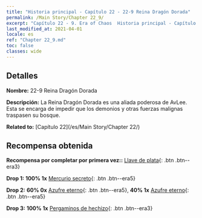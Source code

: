 ```yaml
---
title: "Historia principal - Capítulo 22 - 22-9 Reina Dragón Dorada"
permalink: /Main Story/Chapter 22_9/
excerpt: "Capítulo 22 - 9. Era of Chaos  Historia principal - Capítulo 22_9. 22-9 Reina Dragón Dorada"
last_modified_at: 2021-04-01
locale: es
ref: "Chapter 22_9.md"
toc: false
classes: wide
---
```


## Detalles

 **Nombre:** 22-9 Reina Dragón Dorada

 **Descripción:** La Reina Dragón Dorada es una aliada poderosa de AvLee. Esta se encarga de impedir que los demonios y otras fuerzas malignas traspasen su bosque.

 **Related to:** [Capítulo 22](/es/Main Story/Chapter 22/)

## Recompensa obtenida

 **Recompensa por completar por primera vez::** [Llave de plata](/es/Items/con_693/){: .btn .btn--era3}

 **Drop 1:** **100% 1x** [Mercurio secreto](/es/Items/mat_77/){: .btn .btn--era5}

 **Drop 2:** **60% 0x** [Azufre eterno](/es/Items/mat_71/){: .btn .btn--era5}, **40% 1x** [Azufre eterno](/es/Items/mat_71/){: .btn .btn--era5}

 **Drop 3:** **100% 1x** [Pergaminos de hechizo](/es/Items/con_694/){: .btn .btn--era3}


